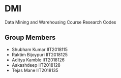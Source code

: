 # DMI
Data Mining and Warehousing Course Research Codes 


## Group Members
- Shubham Kumar     IIT2018115
- Raktim Bijoypuri  IIT2018125
- Aditya Kamble     IIT2018126
- Aakashdeep        IIT2018128
- Tejas Mane        IIT2018135
